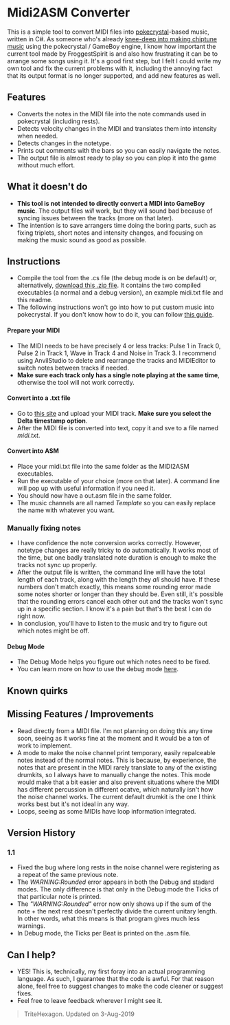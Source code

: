 # Midi2ASM Converter
This is a simple tool to convert MIDI files into [pokecrystal](https://github.com/pret/pokecrystal)-based music, written in C#. As someone who's already [knee-deep into making chiptune music](https://soundcloud.com/user-930339535/sets/all-demixes) using the pokecrystal / GameBoy engine, I know how important the current tool made by FroggestSpirit is and also how frustrating it can be to arrange some songs using it. It's a good first step, but I felt I could write my own tool and fix the current problems with it, including the annoying fact that its output format is no longer supported, and add new features as well.

## Features
* Converts the notes in the MIDI file into the note commands used in pokecrystal (including rests).
* Detects velocity changes in the MIDI and translates them into intensity when needed.
* Detects changes in the notetype.
* Prints out comments with the bars so you can easily navigate the notes.
* The output file is almost ready to play so you can plop it into the game without much effort.

## What it doesn't do
* **This tool is not intended to directly convert a MIDI into GameBoy music**. The output files *will* work, but they will sound bad because of syncing issues between the tracks (more on that later).
* The intention is to save arrangers time doing the boring parts, such as fixing triplets, short notes and intensity changes, and focusing on making the music sound as good as possible.

## Instructions
* Compile the tool from the .cs file (the debug mode is on be default) or, alternatively, [download this .zip file](https://drive.google.com/file/d/1onOYErBBgkIeJHuYXTnHC3F3bZZKjfr-/view?usp=sharing). It contains the two compiled executables (a normal and a debug version), an example midi.txt file and this readme.
* The following instructions won't go into how to put custom music into pokecrystal. If you don't know how to do it, you can follow [this guide](https://github.com/pret/pokecrystal/wiki/Add-a-new-music-song).
#### Prepare your MIDI
* The MIDI needs to be have precisely 4 or less tracks: Pulse 1 in Track 0, Pulse 2 in Track 1, Wave in Track 4 and Noise in Track 3. I recommend using AnvilStudio to delete and rearrange the tracks and MIDIEditor to switch notes between tracks if needed.
* **Make sure each track only has a single note playing at the same time**, otherwise the tool will not work correctly.
#### Convert into a .txt file
* Go to [this site](http://flashmusicgames.com/midi/mid2txt.php) and upload your MIDI track. **Make sure you select the Delta timestamp option**.
* After the MIDI file is converted into text, copy it and sve to a file named *midi.txt*.
#### Convert into ASM
* Place your midi.txt file into the same folder as the MIDI2ASM executables.
* Run the executable of your choice (more on that later). A command line will pop up with useful information if you need it.
* You should now have a out.asm file in the same folder.
* The music channels are all named *Template* so you can easily replace the name with whatever you want.
### Manually fixing notes
* I have confidence the note conversion works correctly. However, notetype changes are really tricky to do automatically. It works most of the time, but one badly translated note duration is enough to make the tracks not sync up properly.
* After the output file is written, the command line will have the total length of each track, along with the length they *all* should have. If these numbers don't match exactly, this means some rounding error made some notes shorter or longer than they should be. Even still, it's possible that the rounding errors cancel each other out and the tracks won't sync up in a specific section. I know it's a pain but that's the best I can do right now.
* In conclusion, you'll have to listen to the music and try to figure out which notes might be off.
#### Debug Mode
* The Debug Mode helps you figure out which notes need to be fixed.
* You can learn more on how to use the debug mode [here](https://github.com/TriteHexagon/Midi2ASM-Converter/blob/master/DEBUG.md).

## Known quirks


## Missing Features / Improvements 
* Read directly from a MIDI file. I'm not planning on doing this any time soon, seeing as it works fine at the moment and it would be a ton of work to implement.
* A mode to make the noise channel print temporary, easily repalceable notes instead of the normal notes. This is because, by experience, the notes that are present in the MIDI rarely translate to any of the existing drumkits, so I always have to manually change the notes. This mode would make that a bit easier and also prevent situations where the MIDI has different percussion in different ocatve, which naturally isn't how the noise channel works. The current default drumkit is the one I think works best but it's not ideal in any way.
* Loops, seeing as some MIDIs have loop information integrated.

## Version History
### 1.1
* Fixed the bug where long rests in the noise channel were registering as a repeat of the same previous note.
* The *WARNING:Rounded* error appears in both the Debug and stadard modes. The only difference is that only in the Debug mode the Ticks of that particular note is printed.
* The *"WARNING:Rounded"* error now only shows up if the sum of the note + the next rest doesn't perfectly divide the current unitary length. In other words, what this means is that program gives much less warnings.
* In Debug mode, the Ticks per Beat is printed on the .asm file.

## Can I help?
* YES! This is, technically, my first foray into an actual programming language. As such, I guarantee that the code is awful. For that reason alone, feel free to suggest changes to make the code cleaner or suggest fixes.
* Feel free to leave feedback wherever I might see it.

> TriteHexagon. Updated on 3-Aug-2019
